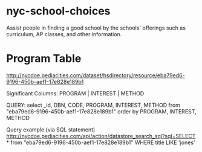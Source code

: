 nyc-school-choices
==================

Assist people in finding a good school by the schools' offerings such as curriculum, AP classes, and other information.  



Program Table
=============
http://nycdoe.pediacities.com/dataset/hsdirectory/resource/eba79ed6-9196-450b-aef1-17e828e189b1


Significant Columns: PROGRAM | INTEREST | METHOD

QUERY: select _id, DBN, CODE, PROGRAM, INTEREST, METHOD from "eba79ed6-9196-450b-aef1-17e828e189b1" order by PROGRAM, INTEREST, METHOD

Query example (via SQL statement)
http://nycdoe.pediacities.com/api/action/datastore_search_sql?sql=SELECT * from "eba79ed6-9196-450b-aef1-17e828e189b1" WHERE title LIKE 'jones'
